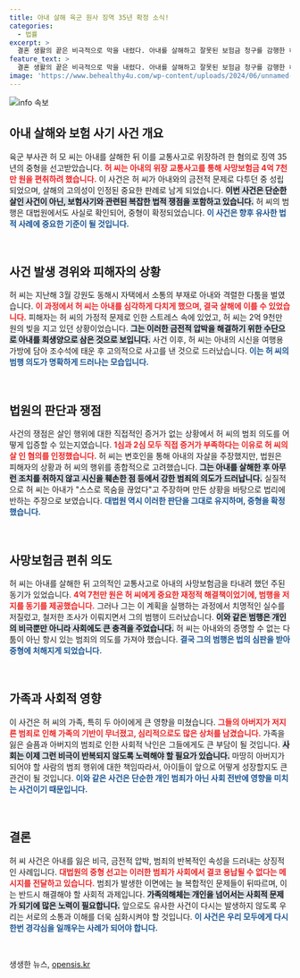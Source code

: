 ```yaml
---
title: 아내 살해 육군 원사 징역 35년 확정 소식!
categories:
  - 법률
excerpt: >
  결혼 생활의 끝은 비극적으로 막을 내렸다. 아내를 살해하고 잘못된 보험금 청구를 감행한 허 씨는 징역 35년의 중형을 확정받았다. 진실을 숨기려 한 그의 악행이 드러나며, 사법의 정의가 세워진 순간이었다.
feature_text: >
  결혼 생활의 끝은 비극적으로 막을 내렸다. 아내를 살해하고 잘못된 보험금 청구를 감행한 허 씨는 징역 35년의 중형을 확정받았다. 진실을 숨기려 한 그의 악행이 드러나며, 사법의 정의가 세워진 순간이었다.
image: 'https://www.behealthy4u.com/wp-content/uploads/2024/06/unnamed-file.png'
---
```


<p><img src="https://www.behealthy4u.com/wp-content/uploads/2024/06/unnamed-file.png" alt="info 속보" /></p>

<h2 data-ke-size="size26">아내 살해와 보험 사기 사건 개요</h2>

<p data-ke-size="size16">육군 부사관 허 모 씨는 아내를 살해한 뒤 이를 교통사고로 위장하려 한 혐의로 징역 35년의 중형을 선고받았습니다. <b><span style="color: #ee2323;">허 씨는 아내의 위장 교통사고를 통해 사망보험금 4억 7천만 원을 편취하려 했습니다.</span></b> 이 사건은 허 씨가 아내와의 금전적 문제로 다투던 중 성립되었으며, 살해의 고의성이 인정된 중요한 판례로 남게 되었습니다. <b><span style="background-color: #21538527;">이번 사건은 단순한 살인 사건이 아닌, 보험사기와 관련된 복잡한 법적 쟁점을 포함하고 있습니다.</span></b> 허 씨의 범행은 대법원에서도 사실로 확인되어, 중형이 확정되었습니다. <b><span style="color: #1a5490;">이 사건은 향후 유사한 법적 사례에 중요한 기준이 될 것입니다.</span></b></p>

<p data-ke-size="size16">&nbsp;</p>

<h2 data-ke-size="size26">사건 발생 경위와 피해자의 상황</h2>

<p data-ke-size="size16">허 씨는 지난해 3월 강원도 동해시 자택에서 소통의 부재로 아내와 격렬한 다툼을 벌였습니다. <b><span style="color: #ee2323;">이 과정에서 허 씨는 아내를 심각하게 다치게 했으며, 결국 살해에 이를 수 있었습니다.</span></b> 피해자는 허 씨의 가정적 문제로 인한 스트레스 속에 있었고, 허 씨는 2억 9천만 원의 빚을 지고 있던 상황이었습니다. <b><span style="background-color: #21538527;">그는 이러한 금전적 압박을 해결하기 위한 수단으로 아내를 희생양으로 삼은 것으로 보입니다.</span></b> 사건 이후, 허 씨는 아내의 시신을 여행용 가방에 담아 조수석에 태운 후 고의적으로 사고를 낸 것으로 드러났습니다. <b><span style="color: #1a5490;">이는 허 씨의 범행 의도가 명확하게 드러나는 모습입니다.</span></b></p>

<p data-ke-size="size16">&nbsp;</p>

<h2 data-ke-size="size26">법원의 판단과 쟁점</h2>

<p data-ke-size="size16">사건의 쟁점은 살인 행위에 대한 직접적인 증거가 없는 상황에서 허 씨의 범죄 의도를 어떻게 입증할 수 있는지였습니다. <b><span style="color: #ee2323;">1심과 2심 모두 직접 증거가 부족하다는 이유로 허 씨의 살 인 혐의를 인정했습니다.</span></b> 허 씨는 변호인을 통해 아내의 자살을 주장했지만, 법원은 피해자의 상황과 허 씨의 행위를 종합적으로 고려했습니다. <b><span style="background-color: #21538527;">그는 아내를 살해한 후 아무런 조치를 취하지 않고 시신을 훼손한 점 등에서 강한 범죄의 의도가 드러납니다.</span></b> 실질적으로 허 씨는 아내가 "스스로 목숨을 끊었다"고 주장하며 만든 상황을 바탕으로 법리에 반하는 주장으로 보였습니다. <b><span style="color: #1a5490;">대법원 역시 이러한 판단을 그대로 유지하며, 중형을 확정했습니다.</span></b></p>

<p data-ke-size="size16">&nbsp;</p>

<h2 data-ke-size="size26">사망보험금 편취 의도</h2>

<p data-ke-size="size16">허 씨는 아내를 살해한 뒤 고의적인 교통사고로 아내의 사망보험금을 타내려 했던 주된 동기가 있었습니다. <b><span style="color: #ee2323;">4억 7천만 원은 허 씨에게 중요한 재정적 해결책이었기에, 범행을 저지를 동기를 제공했습니다.</span></b> 그러나 그는 이 계획을 실행하는 과정에서 치명적인 실수를 저질렀고, 철저한 조사가 이뤄지면서 그의 범행이 드러났습니다. <b><span style="background-color: #21538527;">이와 같은 범행은 개인의 비극뿐만 아니라 사회에도 큰 충격을 주었습니다.</span></b> 허 씨는 아내와의 증명할 수 없는 다툼이 아닌 항시 있는 범죄의 의도를 가져야 했습니다. <b><span style="color: #1a5490;">결국 그의 범행은 법의 심판을 받아 중형에 처해지게 되었습니다.</span></b></p>

<p data-ke-size="size16">&nbsp;</p>

<h2 data-ke-size="size26">가족과 사회적 영향</h2>

<p data-ke-size="size16">이 사건은 허 씨의 가족, 특히 두 아이에게 큰 영향을 미쳤습니다. <b><span style="color: #ee2323;">그들의 아버지가 저지른 범죄로 인해 가족의 기반이 무너졌고, 심리적으로도 많은 상처를 남겼습니다.</span></b> 가족을 잃은 슬픔과 아버지의 범죄로 인한 사회적 낙인은 그들에게도 큰 부담이 될 것입니다. <b><span style="background-color: #21538527;">사회는 이제 그런 비극이 반복되지 않도록 노력해야 할 필요가 있습니다.</span></b> 마땅히 아버지가 되어야 할 사람의 범죄 행위에 대한 책임따라서, 아이들이 앞으로 어떻게 성장할지도 큰 관건이 될 것입니다. <b><span style="color: #1a5490;">이와 같은 사건은 단순한 개인 범죄가 아닌 사회 전반에 영향을 미치는 사건이기 때문입니다.</span></b></p>

<p data-ke-size="size16">&nbsp;</p>

<h2 data-ke-size="size26">결론</h2>

<p data-ke-size="size16">허 씨 사건은 아내를 잃은 비극, 금전적 압박, 범죄의 반복적인 속성을 드러내는 상징적인 사례입니다. <b><span style="color: #ee2323;">대법원의 중형 선고는 이러한 범죄가 사회에서 결코 용납될 수 없다는 메시지를 전달하고 있습니다.</span></b> 범죄가 발생한 이면에는 늘 복합적인 문제들이 뒤따르며, 이는 반드시 해결해야 할 사회적 과제입니다. <b><span style="background-color: #21538527;">가족의해체는 개인을 넘어서는 사회적 문제가 되기에 많은 노력이 필요합니다.</span></b> 앞으로도 유사한 사건이 다시는 발생하지 않도록 우리는 서로의 소통과 이해를 더욱 심화시켜야 할 것입니다. <b><span style="color: #1a5490;">이 사건은 우리 모두에게 다시 한번 경각심을 일깨우는 사례가 되어야 합니다.</span></b></p>

<p data-ke-size="size16">&nbsp;</p>
생생한 뉴스, <a href="https://opensis.kr" rel="dofollow">opensis.kr</a>


